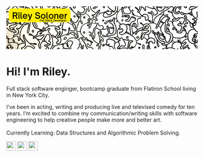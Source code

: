 <head>
  <link rel="stylesheet" href="https://cdn.jsdelivr.net/gh/devicons/devicon@v2.15.1/devicon.min.css">
</head>
<body>
<img src="public/GHheader2.png" />
<h1>Hi! I'm Riley.</h1>
<p>Full stack software enginger, bootcamp graduate from Flatiron School living in New York City.</p>
<p>I’ve been in acting, writing and producing live and televised comedy for ten years. I’m excited to combine my communication/writing skills with software engineering to help creative people make more and better art.
<br /><br />
Currently Learning: Data Structures and Algorithmic Problem Solving.
</p>
<div className="imgDiv">
<img src="https://cdn.jsdelivr.net/gh/devicons/devicon/icons/javascript/javascript-original.svg" height="25px" width="25px" />
<img src="https://cdn.jsdelivr.net/gh/devicons/devicon/icons/react/react-original.svg" height="25px" width="25px" />  
<img src="https://cdn.jsdelivr.net/gh/devicons/devicon/icons/rails/rails-plain.svg" height="25px" width="25px" />
</div>     
</body>
